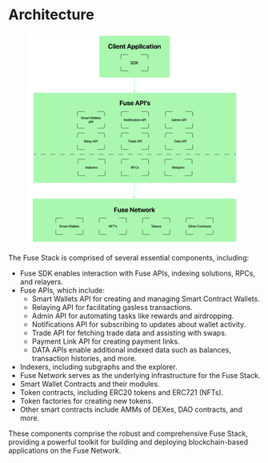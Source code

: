 # Architecture

<figure><img src="../../.gitbook/assets/123.png" alt=""><figcaption></figcaption></figure>

The Fuse Stack is comprised of several essential components, including:

* Fuse SDK enables interaction with Fuse APIs, indexing solutions, RPCs, and relayers.
* Fuse APIs, which include:
  * Smart Wallets API for creating and managing Smart Contract Wallets.
  * Relaying API for facilitating gasless transactions.
  * Admin API for automating tasks like rewards and airdropping.
  * Notifications API for subscribing to updates about wallet activity.
  * Trade API for fetching trade data and assisting with swaps.
  * Payment Link API for creating payment links.
  * DATA APIs enable additional indexed data such as balances, transaction histories, and more.
* Indexers, including subgraphs and the explorer.
* Fuse Network serves as the underlying infrastructure for the Fuse Stack.
* Smart Wallet Contracts and their modules.
* Token contracts, including ERC20 tokens and ERC721 (NFTs).
* Token factories for creating new tokens.
* Other smart contracts include AMMs of DEXes, DAO contracts, and more.

These components comprise the robust and comprehensive Fuse Stack, providing a powerful toolkit for building and deploying blockchain-based applications on the Fuse Network.

